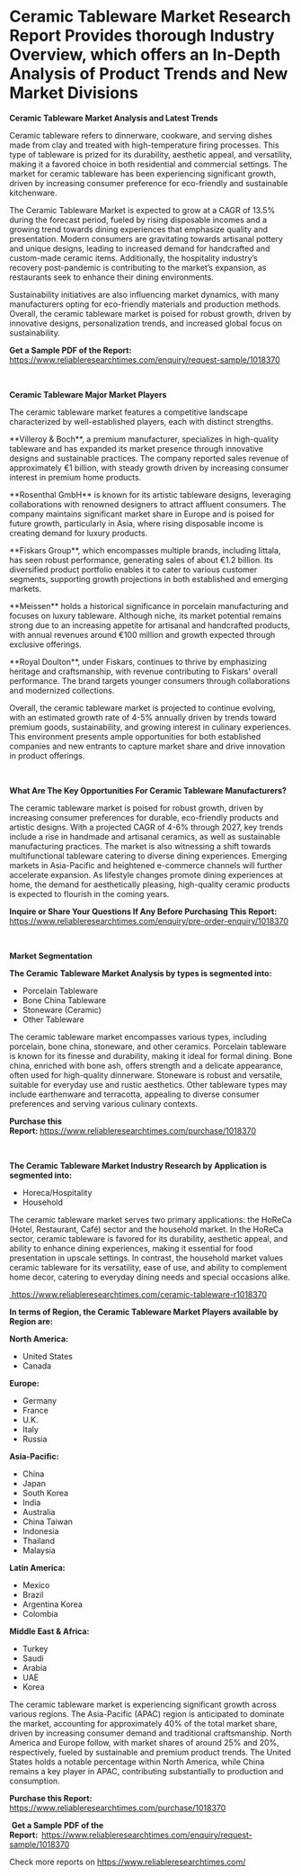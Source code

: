 <p><h1>Ceramic Tableware Market Research Report Provides thorough Industry Overview, which offers an In-Depth Analysis of Product Trends and New Market Divisions</h1></p><p><strong>Ceramic Tableware Market Analysis and Latest Trends</strong></p>
<p><p>Ceramic tableware refers to dinnerware, cookware, and serving dishes made from clay and treated with high-temperature firing processes. This type of tableware is prized for its durability, aesthetic appeal, and versatility, making it a favored choice in both residential and commercial settings. The market for ceramic tableware has been experiencing significant growth, driven by increasing consumer preference for eco-friendly and sustainable kitchenware. </p><p>The Ceramic Tableware Market is expected to grow at a CAGR of 13.5% during the forecast period, fueled by rising disposable incomes and a growing trend towards dining experiences that emphasize quality and presentation. Modern consumers are gravitating towards artisanal pottery and unique designs, leading to increased demand for handcrafted and custom-made ceramic items. Additionally, the hospitality industry’s recovery post-pandemic is contributing to the market’s expansion, as restaurants seek to enhance their dining environments. </p><p>Sustainability initiatives are also influencing market dynamics, with many manufacturers opting for eco-friendly materials and production methods. Overall, the ceramic tableware market is poised for robust growth, driven by innovative designs, personalization trends, and increased global focus on sustainability.</p></p>
<p><strong>Get a Sample PDF of the Report:&nbsp;</strong> <a href="https://www.reliableresearchtimes.com/enquiry/request-sample/1018370?utm_campaign=3011&utm_medium=2&utm_source=Github&utm_content=ia&utm_term=04042025&utm_id=ceramic-tableware">https://www.reliableresearchtimes.com/enquiry/request-sample/1018370</a></p>
<p>&nbsp;</p>
<p><strong>Ceramic Tableware Major Market Players</strong></p>
<p><p>The ceramic tableware market features a competitive landscape characterized by well-established players, each with distinct strengths. </p><p>**Villeroy & Boch**, a premium manufacturer, specializes in high-quality tableware and has expanded its market presence through innovative designs and sustainable practices. The company reported sales revenue of approximately €1 billion, with steady growth driven by increasing consumer interest in premium home products.</p><p>**Rosenthal GmbH** is known for its artistic tableware designs, leveraging collaborations with renowned designers to attract affluent consumers. The company maintains significant market share in Europe and is poised for future growth, particularly in Asia, where rising disposable income is creating demand for luxury products. </p><p>**Fiskars Group**, which encompasses multiple brands, including Iittala, has seen robust performance, generating sales of about €1.2 billion. Its diversified product portfolio enables it to cater to various customer segments, supporting growth projections in both established and emerging markets.</p><p>**Meissen** holds a historical significance in porcelain manufacturing and focuses on luxury tableware. Although niche, its market potential remains strong due to an increasing appetite for artisanal and handcrafted products, with annual revenues around €100 million and growth expected through exclusive offerings.</p><p>**Royal Doulton**, under Fiskars, continues to thrive by emphasizing heritage and craftsmanship, with revenue contributing to Fiskars' overall performance. The brand targets younger consumers through collaborations and modernized collections.</p><p>Overall, the ceramic tableware market is projected to continue evolving, with an estimated growth rate of 4-5% annually driven by trends toward premium goods, sustainability, and growing interest in culinary experiences. This environment presents ample opportunities for both established companies and new entrants to capture market share and drive innovation in product offerings.</p></p>
<p>&nbsp;</p>
<p><strong>What Are The Key Opportunities For Ceramic Tableware Manufacturers?</strong></p>
<p><p>The ceramic tableware market is poised for robust growth, driven by increasing consumer preferences for durable, eco-friendly products and artistic designs. With a projected CAGR of 4-6% through 2027, key trends include a rise in handmade and artisanal ceramics, as well as sustainable manufacturing practices. The market is also witnessing a shift towards multifunctional tableware catering to diverse dining experiences. Emerging markets in Asia-Pacific and heightened e-commerce channels will further accelerate expansion. As lifestyle changes promote dining experiences at home, the demand for aesthetically pleasing, high-quality ceramic products is expected to flourish in the coming years.</p></p>
<p><strong>Inquire or Share Your Questions If Any Before Purchasing This Report:</strong> <a href="https://www.reliableresearchtimes.com/enquiry/pre-order-enquiry/1018370?utm_campaign=3011&utm_medium=2&utm_source=Github&utm_content=ia&utm_term=04042025&utm_id=ceramic-tableware">https://www.reliableresearchtimes.com/enquiry/pre-order-enquiry/1018370</a></p>
<p>&nbsp;</p>
<p><strong>Market Segmentation</strong></p>
<p><strong>The Ceramic Tableware Market Analysis by types is segmented into:</strong></p>
<p><ul><li>Porcelain Tableware</li><li>Bone China Tableware</li><li>Stoneware (Ceramic)</li><li>Other Tableware</li></ul></p>
<p><p>The ceramic tableware market encompasses various types, including porcelain, bone china, stoneware, and other ceramics. Porcelain tableware is known for its finesse and durability, making it ideal for formal dining. Bone china, enriched with bone ash, offers strength and a delicate appearance, often used for high-quality dinnerware. Stoneware is robust and versatile, suitable for everyday use and rustic aesthetics. Other tableware types may include earthenware and terracotta, appealing to diverse consumer preferences and serving various culinary contexts.</p></p>
<p><strong>Purchase this Report:&nbsp;</strong><a href="https://www.reliableresearchtimes.com/purchase/1018370?utm_campaign=3011&utm_medium=2&utm_source=Github&utm_content=ia&utm_term=04042025&utm_id=ceramic-tableware">https://www.reliableresearchtimes.com/purchase/1018370</a></p>
<p>&nbsp;</p>
<p><strong>The Ceramic Tableware Market Industry Research by Application is segmented into:</strong></p>
<p><ul><li>Horeca/Hospitality</li><li>Household</li></ul></p>
<p><p>The ceramic tableware market serves two primary applications: the HoReCa (Hotel, Restaurant, Café) sector and the household market. In the HoReCa sector, ceramic tableware is favored for its durability, aesthetic appeal, and ability to enhance dining experiences, making it essential for food presentation in upscale settings. In contrast, the household market values ceramic tableware for its versatility, ease of use, and ability to complement home decor, catering to everyday dining needs and special occasions alike.</p></p>
<p><a href="https://www.reliableresearchtimes.com/ceramic-tableware-r1018370?utm_campaign=3011&utm_medium=2&utm_source=Github&utm_content=ia&utm_term=04042025&utm_id=ceramic-tableware">&nbsp;https://www.reliableresearchtimes.com/ceramic-tableware-r1018370</a></p>
<p><strong>In terms of Region, the Ceramic Tableware Market Players available by Region are:</strong></p>
<p>
    <p> <strong> North America: </strong>
        <ul>
            <li>United States</li>
            <li>Canada</li>
        </ul>
        </p> 
    <p> <strong> Europe: </strong>
        <ul>
            <li>Germany</li>
            <li>France</li>
            <li>U.K.</li>
            <li>Italy</li>
            <li>Russia</li>
        </ul>
        </p> 
    <p> <strong> Asia-Pacific: </strong>
        <ul>
            <li>China</li>
            <li>Japan</li>
            <li>South Korea</li>
            <li>India</li>
            <li>Australia</li>
            <li>China Taiwan</li>
            <li>Indonesia</li>
            <li>Thailand</li>
            <li>Malaysia</li>
        </ul>
        </p> 
    <p> <strong> Latin America: </strong>
        <ul>
            <li>Mexico</li>
            <li>Brazil</li>
            <li>Argentina Korea</li>
            <li>Colombia</li>
        </ul>
        </p> 
    <p> <strong> Middle East & Africa: </strong>
        <ul>
            <li>Turkey</li>
            <li>Saudi</li>
            <li>Arabia</li>
            <li>UAE</li>
            <li>Korea</li>
        </ul>
    </p>
    </p>
<p><p>The ceramic tableware market is experiencing significant growth across various regions. The Asia-Pacific (APAC) region is anticipated to dominate the market, accounting for approximately 40% of the total market share, driven by increasing consumer demand and traditional craftsmanship. North America and Europe follow, with market shares of around 25% and 20%, respectively, fueled by sustainable and premium product trends. The United States holds a notable percentage within North America, while China remains a key player in APAC, contributing substantially to production and consumption.</p></p>
<p><strong>Purchase this Report: </strong><a href="https://www.reliableresearchtimes.com/purchase/1018370?utm_campaign=3011&utm_medium=2&utm_source=Github&utm_content=ia&utm_term=04042025&utm_id=ceramic-tableware">https://www.reliableresearchtimes.com/purchase/1018370</a></p>
<p>&nbsp;<strong>Get a Sample PDF of the Report:&nbsp;&nbsp;</strong><a href="https://www.reliableresearchtimes.com/enquiry/request-sample/1018370?utm_campaign=3011&utm_medium=2&utm_source=Github&utm_content=ia&utm_term=04042025&utm_id=ceramic-tableware">https://www.reliableresearchtimes.com/enquiry/request-sample/1018370</a></p>
<p><strong></strong></p>
<p>Check more reports on <a href="https://www.reliableresearchtimes.com/?utm_campaign=3011&utm_medium=2&utm_source=Github&utm_content=ia&utm_term=04042025&utm_id=ceramic-tableware">https://www.reliableresearchtimes.com/</a></p>